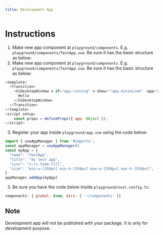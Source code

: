 ```yaml
---
title: Development App
---
```


# Instructions
1. Make new app component at `playground/components`. E.g. `playground/components/TestApp.vue`. Be sure it has the basic structure as below:
2. Make new app component at `playground/components`. E.g. `playground/components/TestApp.vue`. Be sure it has the basic structure as below:
```js
<template>
  <Transition>
    <UiDesktopWindow v-if="app.running" v-show="!app.minimized" :app="app">
      Hello
    </UiDesktopWindow>
  </Transition>
</template>
<script setup>
    const props = defineProps({ app: Object });
</script>
```
3. Register your app inside `playground/app.vue` using the code below:
```js
import { useAppManager } from '#imports';
const appManager = useAppManager()
const myApp = {
  "name": "TestApp",
  "title": "my test app",
  "icon": "i-ri-todo-fill",
  "size": "min-w-[350px] min-h-[550px] max-w-[350px] max-h-[550px]",
}
appManager.addApp(myApp)
```
3.  Be sure you have the code below inside `playground/nuxt.config.ts`:
```js
components: { global: true, dirs: [ '~/components' ]}
```

## Note
Development app will not be published with your package. It is only for development purpose.